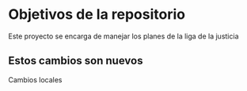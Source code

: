 # Objetivos de la repositorio

Este proyecto se encarga de manejar los planes de la liga de la justicia

## Estos cambios son nuevos
Cambios locales
